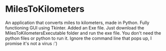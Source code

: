 # MilesToKilometers
An application that converts miles to kilometers, made in Python. Fully functioning GUI using Tkinter.
Added an Exe file. Just download the MilesToKilometersExecutable folder and run the exe file. You don't need the python files or python to run it.
Ignore the command line that pops up, I promise it's not a virus :')
